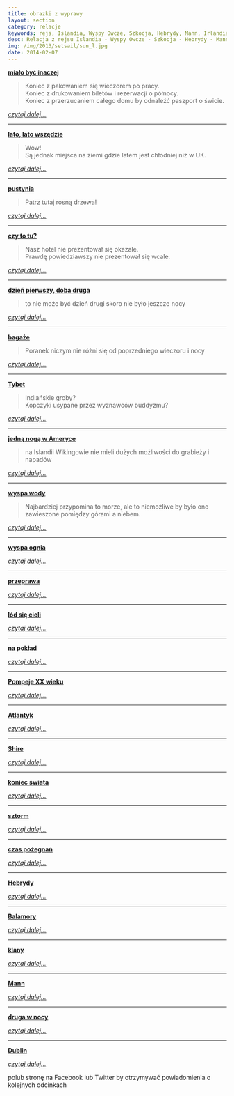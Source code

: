 ```yaml
---
title: obrazki z wyprawy
layout: section
category: relacje
keywords: rejs, Islandia, Wyspy Owcze, Szkocja, Hebrydy, Mann, Irlandia
desc: Relacja z rejsu Islandia - Wyspy Owcze - Szkocja - Hebrydy - Mann - Irlandia
img: /img/2013/setsail/sun_l.jpg
date: 2014-02-07
---
```


**[miało być inaczej](/obrazki-z-wyprawy/mialo-byc-inaczej.html)**
   
> Koniec z pakowaniem się wieczorem po pracy.   
> Koniec z drukowaniem biletów i rezerwacji o północy.   
> Koniec z przerzucaniem całego domu by odnaleźć paszport o świcie.  

*[czytaj dalej...](/obrazki-z-wyprawy/mialo-byc-inaczej.html)*

-----------------------

**[lato, lato wszędzie](/obrazki-z-wyprawy/lato-wszedzie.html)**

> Wow!   
> Są jednak miejsca na ziemi gdzie latem jest chłodniej niż w UK.  

*[czytaj dalej...](/obrazki-z-wyprawy/lato-wszedzie.html)*

-----------------------

**[pustynia](/obrazki-z-wyprawy/pustynia.html)**

> Patrz tutaj rosną drzewa!  

*[czytaj dalej...](/obrazki-z-wyprawy/pustynia.html)*

-----------------------

**[czy to tu?](/obrazki-z-wyprawy/czy-to-tu.html)**

> Nasz hotel nie prezentował się okazale.   
> Prawdę powiedziawszy nie prezentował się wcale.

*[czytaj dalej...](/obrazki-z-wyprawy/czy-to-tu.html)*

-----------------------

**[dzień pierwszy, doba druga](/obrazki-z-wyprawy/dzien-1-doba-2.html)**

> to nie może być dzień drugi skoro nie było jeszcze nocy

*[czytaj dalej...](/obrazki-z-wyprawy/dzien-1-doba-2.html)*

-----------------------

**[bagaże](/obrazki-z-wyprawy/bagaze.html)**

> Poranek niczym nie różni się od poprzedniego wieczoru i nocy

*[czytaj dalej...](/obrazki-z-wyprawy/bagaze.html)*

-----------------------

**[Tybet](/obrazki-z-wyprawy/tybet.html)**

> Indiańskie groby?   
> Kopczyki usypane przez wyznawców buddyzmu?

*[czytaj dalej...](/obrazki-z-wyprawy/tybet.html)*

-----------------------

**[jedną nogą w Ameryce](/obrazki-z-wyprawy/noga-w-ameryce.html)**

> na Islandii Wikingowie nie mieli dużych możliwości do grabieży i napadów

*[czytaj dalej...](/obrazki-z-wyprawy/noga-w-ameryce.html)*

-----------------------

**[wyspa wody](/obrazki-z-wyprawy/wyspa-wody.html)**

> Najbardziej przypomina to morze, ale to niemożliwe by było ono zawieszone pomiędzy górami a niebem.

*[czytaj dalej...](/obrazki-z-wyprawy/wyspa-wody.html)*

-----------------------

**[wyspa ognia](/obrazki-z-wyprawy/wyspa-ognia.html)**

> 

*[czytaj dalej...](/obrazki-z-wyprawy/wyspa-ognia.html)*

-----------------------

**[przeprawa](/obrazki-z-wyprawy/przeprawa.html)**

> 

*[czytaj dalej...](/obrazki-z-wyprawy/przeprawa.html)*

-----------------------

**[lód się cieli](/obrazki-z-wyprawy/lod-sie-cieli.html)**

> 

*[czytaj dalej...](/obrazki-z-wyprawy/lod-sie-cieli.html)*

-----------------------

**[na pokład](/obrazki-z-wyprawy/na-poklad.html)**

> 

*[czytaj dalej...](/obrazki-z-wyprawy/na-poklad.html)*

-----------------------

**[Pompeje XX wieku](/obrazki-z-wyprawy/pompeje-20-wieku.html)**

> 

*[czytaj dalej...](/obrazki-z-wyprawy/pompeje-20-wieku.html)*

-----------------------

**[Atlantyk](/obrazki-z-wyprawy/atlantyk.html)**

> 

*[czytaj dalej...](/obrazki-z-wyprawy/atlantyk.html)*

-----------------------

**[Shire](/obrazki-z-wyprawy/shire.html)**

> 

*[czytaj dalej...](/obrazki-z-wyprawy/shire.html)*

-----------------------

**[koniec świata](/obrazki-z-wyprawy/koniec-swiata.html)**

> 

*[czytaj dalej...](/obrazki-z-wyprawy/koniec-swiata.html)*

-----------------------

**[sztorm](/obrazki-z-wyprawy/sztorm.html)**

> 

*[czytaj dalej...](/obrazki-z-wyprawy/sztorm.html)*

-----------------------

**[czas pożegnań](/obrazki-z-wyprawy/czas-pozegnan.html)**

> 

*[czytaj dalej...](/obrazki-z-wyprawy/czas-pozegnan.html)*

-----------------------

**[Hebrydy](/obrazki-z-wyprawy/hebrydy.html)**

> 

*[czytaj dalej...](/obrazki-z-wyprawy/hebrydy.html)*

-----------------------

**[Balamory](/obrazki-z-wyprawy/balamory.html)**

> 

*[czytaj dalej...](/obrazki-z-wyprawy/balamory.html)*

-----------------------

**[klany](/obrazki-z-wyprawy/klany.html)**

> 

*[czytaj dalej...](/obrazki-z-wyprawy/klany.html)*

-----------------------

**[Mann](/obrazki-z-wyprawy/mann.html)**

> 

*[czytaj dalej...](/obrazki-z-wyprawy/mann.html)*

-----------------------

**[druga w nocy](/obrazki-z-wyprawy/2-w-nocy.html)**

> 

*[czytaj dalej...](/obrazki-z-wyprawy/2-w-nocy.html)*

-----------------------

**[Dublin](/obrazki-z-wyprawy/dublin.html)**

> 

*[czytaj dalej...](/obrazki-z-wyprawy/dublin.html)*



polub stronę na Facebook lub Twitter by otrzymywać powiadomienia o kolejnych odcinkach